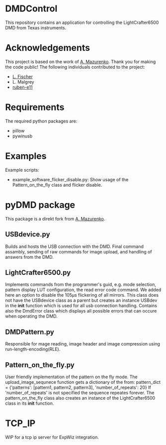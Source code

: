 # DMDControl
This repository contains an application for controlling the LightCrafter6500 DMD from Texas instruments.

# Acknowledgements
This project is based on the work of [A. Mazurenko](https://github.com/mazurenko/Lightcrafter6500DMDControl). Thank you for making the code public!
The following individuals contributed to the project:
- [L. Fischer](https://github.com/LFischer20)
- L. Malgrey
- [ruben-e11](https://github.com/ruben-e11) 

# Requirements
The required python packages are:
* pillow
* pywinusb

# Examples
Example scripts:
* example_software_flicker_disable.py: Show usage of the Pattern_on_the_fly class and flicker disable.

# pyDMD package
This package is a direkt fork from [A. Mazurenko](https://github.com/mazurenko/Lightcrafter6500DMDControl).

## USBdevice.py
Builds and hosts the USB connection with the DMD. 
Final command assambly, sending of raw commands for image upload, and handling of answers from the DMD.
## LightCrafter6500.py
Implements commands from the programmer's guid, e.g. mode selection, pattern display LUT configuration, the read error code command. 
We added here an option to disable the 105µs flickering of all mirrors.
This class does not have the USBdevice class as a parent but creates an instance USBdev in the __init__ function which is used for all usb connection handling. 
Contains also the DmdError class which displays all possible errors that can occure when operating the DMD. 
##  DMDPattern.py 
Responsible for mage reading, image header and image compression using run-length-encoding(RLE).
## Pattern_on_the_fly.py
User friendly implementation of the pattern on the fly mode.
The upload_image_sequnece function gets a dictionary of the from: 
pattern_dict = {'patterns': [pattern1, pattern2, pattern3], 'number_of_repeats': 20}
If 'number_of_repeats' is not specified the sequence repeates forever. 
The pattern_on_the_fly class also creates an instance of the LightCrafter6500 class in its __init__ function.


# TCP_IP
WIP for a tcp ip server for ExpWiz integration.
